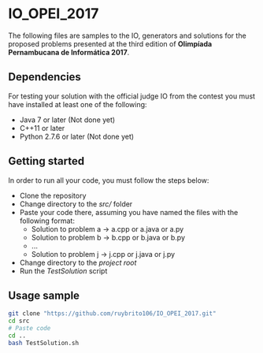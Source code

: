 # IO_OPEI_2017

The following files are samples to the IO, generators and solutions for the proposed problems presented at the third edition of **Olimpíada Pernambucana de Informática 2017**.

## Dependencies

For testing your solution with the official judge IO from the contest you must have installed at least one of the following:

* Java 7 or later (Not done yet)
* C++11 or later
* Python 2.7.6 or later (Not done yet)

## Getting started

In order to run all your code, you must follow the steps below:
* Clone the repository
* Change directory to the *src/* folder
* Paste your code there, assuming you have named the files with the following format:
    * Solution to problem a -> a.cpp or a.java or a.py
    * Solution to problem b -> b.cpp or b.java or b.py
    * ...
    * Solution to problem j -> j.cpp or j.java or j.py
* Change directory to the *project root*
* Run the *TestSolution* script

## Usage sample

```bash
git clone "https://github.com/ruybrito106/IO_OPEI_2017.git"
cd src
# Paste code
cd ..
bash TestSolution.sh
```
